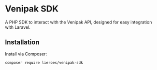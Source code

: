 # Venipak SDK

A PHP SDK to interact with the Venipak API, designed for easy integration with Laravel.

## Installation

Install via Composer:

```bash
composer require lieroes/venipak-sdk
